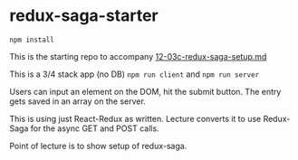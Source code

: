 # redux-saga-starter
`npm install`

This is the starting repo to accompany [12-03c-redux-saga-setup.md](https://github.com/PrimeAcademy/curriculum-syllabus-master/blob/develop/curriculum-content/week-12-sql-advanced-redux-sagas/12-03c-redux-saga-setup.md)

This is a 3/4 stack app (no DB)
`npm run client` and `npm run server`

Users can input an element on the DOM, hit the submit button. The entry gets saved in an array on the server.

This is using just React-Redux as written. Lecture converts it to use Redux-Saga for the async GET and POST calls.

Point of lecture is to show setup of redux-saga.


